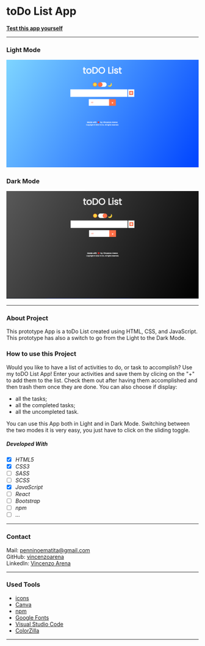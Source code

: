 # toDo List App

**[Test this app yourself](https://vincenzoarena.github.io/to-do-list-app/)**

---
### Light Mode
![Screenshot from Project](./img/todo-list-app-light.png)

### Dark Mode
![Screenshot from Project](./img/todo-list-app-dark.png)

---

### About Project

This prototype App is a toDo List created using HTML, CSS, and JavaScript. This prototype has also a switch to go from the Light to the Dark Mode.

### How to use this Project

Would you like to have a list of activities to do, or task to accomplish? Use my toDO List App! Enter your activities and save them by clicing on the "+" to add them to the list. Check them out after having them accomplished and then trash them once they are done. You can also choose if display:

- all the tasks;
- all the completed tasks;
- all the uncompleted task.

You can use this App both in Light and in Dark Mode. Switching between the two modes it is very easy, you just have to click on the sliding toggle.

##### Developed With

- [x] _HTML5_
- [x] _CSS3_
- [ ] _SASS_
- [ ] _SCSS_
- [x] _JavaScript_
- [ ] _React_
- [ ] _Bootstrap_
- [ ] _npm_
- [ ] _..._

---

### Contact

Mail: <penninoematita@gmail.com><br>
GitHub: [vincenzoarena](https://github.com/vincenzoarena)<br>
LinkedIn: [Vincenzo Arena](https://www.linkedin.com/in/vincenzo-arena-032a064b/)

---

### Used Tools

- [icons](https://)
- [Canva](https://www.canva.com/)
- [npm](https://www.npmjs.com/)
- [Google Fonts](https://fonts.google.com/)
- [Visual Studio Code](https://code.visualstudio.com/)
- [ColorZilla](https://www.colorzilla.com/chrome/)

---